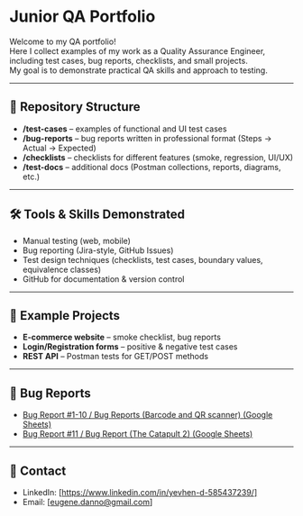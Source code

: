 # Junior QA Portfolio

Welcome to my QA portfolio!   
Here I collect examples of my work as a Quality Assurance Engineer, including test cases, bug reports, checklists, and small projects.  
My goal is to demonstrate practical QA skills and approach to testing.

---

## 📂 Repository Structure

- **/test-cases** – examples of functional and UI test cases  
- **/bug-reports** – bug reports written in professional format (Steps → Actual → Expected)  
- **/checklists** – checklists for different features (smoke, regression, UI/UX)  
- **/test-docs** – additional docs (Postman collections, reports, diagrams, etc.)

---

## 🛠️ Tools & Skills Demonstrated

- Manual testing (web, mobile)  
- Bug reporting (Jira-style, GitHub Issues)  
- Test design techniques (checklists, test cases, boundary values, equivalence classes)  
- GitHub for documentation & version control  

---

## 📌 Example Projects

- **E-commerce website** – smoke checklist, bug reports  
- **Login/Registration forms** – positive & negative test cases  
- **REST API** – Postman tests for GET/POST methods  

---

## 🐞 Bug Reports

- [Bug Report #1-10 / Bug Reports (Barcode and QR scanner) (Google Sheets)](https://docs.google.com/spreadsheets/d/196NEdIaHTYtqCFpLgEMst-VtDdMKlTZelGKXX11F4B0/edit?usp=sharing)
- [Bug Report #11 / Bug Report (The Catapult 2) (Google Sheets)](https://docs.google.com/spreadsheets/d/1O7I66DU5zOnWJt5xS9o432hgVVr0Jx8tg5aN9X6gxSE/edit?usp=sharing)

---

## 📧 Contact

- LinkedIn: [https://www.linkedin.com/in/yevhen-d-585437239/]  
- Email: [eugene.danno@gmail.com]  
